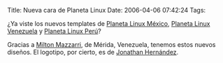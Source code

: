 Title: Nueva cara de Planeta Linux
Date: 2006-04-06 07:42:24
Tags: 

<p>¿Ya viste los nuevos templates de <a target="_blank" href="http://mx.planetalinux.org/">Planeta Linux México</a>, <a target="_blank" href="http://ve.planetalinux.org/">Planeta Linux Venezuela</a> y <a target="_blank" href="http://pe.planetalinux.org/">Planeta Linux Perú</a>?</p>

<p>Gracias a <a target="_blank" href="http://www.milmazz.com/">Milton Mazzarri</a>, de Mérida, Venezuela, tenemos estos nuevos diseños. El logotipo, por cierto, es de <a target="_blank" href="http://ion.gluch.org.mx">Jonathan Hernández</a>.</p>
